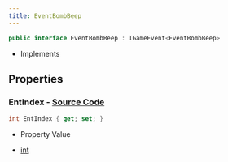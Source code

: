 ```yaml
---
title: EventBombBeep
---
```


```csharp
public interface EventBombBeep : IGameEvent<EventBombBeep>
```

- Implements

## Properties

### **EntIndex** - [Source Code](https://github.com/swiftly-solution/swiftlys2/blob/main/managed/src/SwiftlyS2.Generated/GameEvents/Interfaces/EventBombBeep.cs#L23)

```csharp
int EntIndex { get; set; }
```

- Property Value

- [int](https://learn.microsoft.com/dotnet/api/system.int32)

